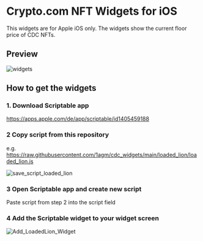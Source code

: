# Crypto.com NFT Widgets for iOS
This widgets are for Apple iOS only. The widgets show the current floor price of CDC NFTs.

## Preview
![widgets](https://user-images.githubusercontent.com/98609855/153728405-3c979d11-c207-462e-8d5a-592cc5dd632c.gif)

## How to get the widgets
### 1. Download Scriptable app
<https://apps.apple.com/de/app/scriptable/id1405459188>
### 2 Copy script from this repository
e.g. <https://raw.githubusercontent.com/1agm/cdc_widgets/main/loaded_lion/loaded_lion.js>

![save_script_loaded_lion](https://user-images.githubusercontent.com/98609855/153731594-681fda9f-4e9b-486d-ad70-f90090c1e2f4.gif)
### 3 Open Scriptable app and create new script
Paste script from step 2 into the script field
### 4 Add the Scriptable widget to your widget screen
![Add_LoadedLion_Widget](https://user-images.githubusercontent.com/98609855/153728167-c2e393fb-853d-4bf0-a532-5b617402972e.gif)
